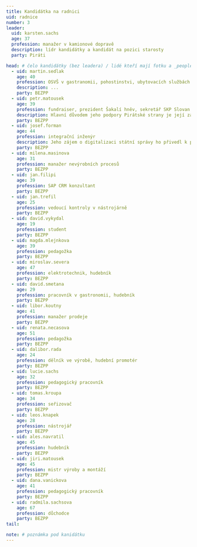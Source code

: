 ```yaml
---
title: Kandidátka na radnici
uid: radnice
number: 3
leader:
  uid: karsten.sachs
  age: 37
  profession: manažer v kamionové dopravě
  description: lídr kandidátky a kandidát na pozici starosty
  party: Piráti

head: # čelo kandidátky (bez leadera) / lidé kteří mají fotku a _people/jmeno.md
  - uid: martin.sedlak
    age: 40
    profession: OSVŠ v gastranomii, pohostinstvi, ubytovacích službách a pořádání kulturních akcí, hudebník
    description: ...
    party: BEZPP
  - uid: petr.matousek
    age: 39
    profession: fundraiser, prezident Šakalí hněv, sekretář SKP Slovan
    description: Hlavní důvodem jeho podpory Pirátské strany je její zaměřování se na politickou transparentnost a osobní odpovědnost politiků. Jeho zájmy jsou rodina, cestování a sport.
    party: BEZPP
  - uid: josef.forman
    age: 44
    profession: integrační inženýr
    description: Jeho zájem o digitalizaci státní správy ho přivedl k pirátům. Chtěl by se aktivně zapojit do zjednodušení administrativních procesů města, za pomoci nových technologiích.
    party: BEZPP
  - uid: milena.masinova
    age: 31
    profession: manažer nevýrobních procesů
    party: BEZPP
  - uid: jan.filipi
    age: 39
    profession: SAP CRM konzultant
    party: BEZPP
  - uid: jan.trefil
    age: 25
    profession: vedoucí kontroly v nástrojárně
    party: BEZPP
  - uid: david.vykydal
    age: 19
    profession: student
    party: BEZPP
  - uid: magda.mlejnkova
    age: 39
    profession: pedagožka
    party: BEZPP
  - uid: miroslav.severa
    age: 47
    profession: elektrotechnik, hudebník
    party: BEZPP
  - uid: david.smetana
    age: 29
    profession: pracovník v gastronomii, hudebník
    party: BEZPP
  - uid: libor.koutny
    age: 41
    profession: manažer prodeje
    party: BEZPP
  - uid: renata.necasova
    age: 51
    profession: pedagožka
    party: BEZPP
  - uid: dalibor.rada
    age: 24
    profession: dělník ve výrobě, hudební promotér
    party: BEZPP
  - uid: lucie.sachs
    age: 32
    profession: pedagogický pracovník
    party: BEZPP
  - uid: tomas.kroupa
    age: 34
    profession: seřizovač
    party: BEZPP
  - uid: leos.knapek
    age: 28
    profession: nástrojář
    party: BEZPP
  - uid: ales.navratil
    age: 45
    profession: hudebník
    party: BEZPP
  - uid: jiri.matousek 
    age: 45
    profession: mistr výroby a montáží
    party: BEZPP
  - uid: dana.vanickova
    age: 41
    profession: pedagogický pracovník
    party: BEZPP
  - uid: radmila.sachsova
    age: 67
    profession: důchodce
    party: BEZPP
tail:

note: # poznámka pod kanidátku
---
```

